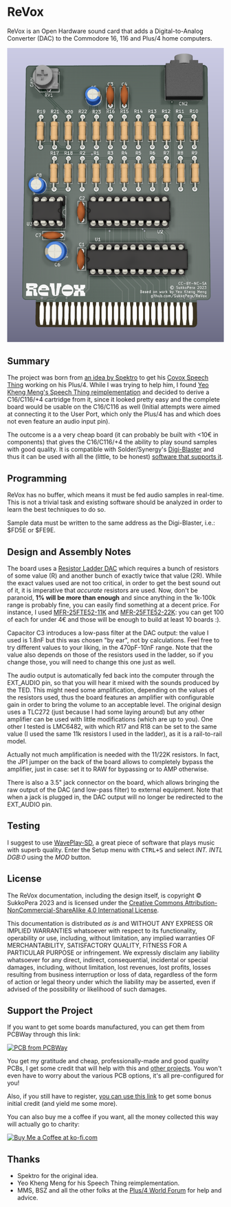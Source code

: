 # ReVox
ReVox is an Open Hardware sound card that adds a Digital-to-Analog Converter (DAC) to the Commodore 16, 116 and Plus/4 home computers.

![Board](https://raw.githubusercontent.com/SukkoPera/ReVox/master/img/render-top.png)

## Summary
The project was born from [an idea by Spektro](https://plus4world.powweb.com/forum/46186) to get his [Covox Speech Thing](https://en.wikipedia.org/wiki/Covox_Speech_Thing) working on his Plus/4. While I was trying to help him, I found [Yeo Kheng Meng's Speech Thing reimplementation](https://github.com/yeokm1/pcb-covox-amp) and decided to derive a C16/C116/+4 cartridge from it, since it looked pretty easy and the complete board would be usable on the C16/C116 as well (Initial attempts were aimed at connecting it to the User Port, which only the Plus/4 has and which does not even feature an audio input pin).

The outcome is a a very cheap board (it can probably be built with <10€ in components) that gives the C16/C116/+4 the ability to play sound samples with good quality. It is compatible with Solder/Synergy's [Digi-Blaster](https://plus4world.powweb.com/hardware/Digi-Blaster) and thus it can be used with all the (little, to be honest) [software that supports it](https://plus4world.powweb.com/effects/Digi-Blaster_support).

## Programming
ReVox has no buffer, which means it must be fed audio samples in real-time. This is not a trivial task and existing software should be analyzed in order to learn the best techniques to do so.

Sample data must be written to the same address as the Digi-Blaster, i.e.: $FD5E or $FE9E.

## Design and Assembly Notes
The board uses a [Resistor Ladder DAC](https://en.wikipedia.org/wiki/Resistor_ladder#R%E2%80%932R_resistor_ladder_network_(digital_to_analog_conversion)) which requires a bunch of resistors of some value (R) and another bunch of exactly twice that value (2R). While the exact values used are not too critical, in order to get the best sound out of it, it is imperative that *accurate* resistors are used. Now, don't be paranoid, **1% will be more than enough** and since anything in the 1k-100k range is probably fine, you can easily find something at a decent price. For instance, I used [MFR-25FTE52-11K](https://www.mouser.it/ProductDetail/YAGEO/MFR-25FTE52-11K?qs=oAGoVhmvjhw%252BYyqfPO08%252Bg%3D%3D) and [MFR-25FTE52-22K](https://www.mouser.it/ProductDetail/YAGEO/MFR-25FTE52-22K?qs=oAGoVhmvjhy9HBN%252Bz%2FOCyQ%3D%3D): you can get 100 of each for under 4€ and those will be enough to build at least 10 boards :).

Capacitor C3 introduces a low-pass filter at the DAC output: the value I used is 1.8nF but this was chosen "by ear", not by calculations. Feel free to try different values to your liking, in the 470pF-10nF range. Note that the value also depends on those of the resistors used in the ladder, so if you change those, you will need to change this one just as well.

The audio output is automatically fed back into the computer through the EXT_AUDIO pin, so that you will hear it mixed with the sounds produced by the TED. This might need some amplification, depending on the values of the resistors used, thus the board features an amplifier with configurable gain in order to bring the volume to an acceptable level. The original design uses a TLC272 (just because I had some laying around) but any other amplifier can be used with little modifications (which are up to you). One other I tested is LMC6482, with which R17 and R18 can be set to the same value (I used the same 11k resistors I used in the ladder), as it is a rail-to-rail model.

Actually not much amplification is needed with the 11/22K resistors. In fact, the JP1 jumper on the back of the board allows to completely bypass the amplifier, just in case: set it to RAW for bypassing or to AMP otherwise.

There is also a 3.5" jack connector on the board, which allows bringing the raw output of the DAC (and low-pass filter) to external equipment. Note that when a jack is plugged in, the DAC output will no longer be redirected to the EXT_AUDIO pin.

## Testing
I suggest to use [WavePlay-SD](https://plus4world.powweb.com/software/WavePlay-SD), a great piece of software that plays music with superb quality. Enter the Setup menu with <kbd>CTRL+S</kbd> and select *INT. INTL DGB:0* using the *MOD* button.

## License
The ReVox documentation, including the design itself, is copyright &copy; SukkoPera 2023 and is licensed under the [Creative Commons Attribution-NonCommercial-ShareAlike 4.0 International License](https://creativecommons.org/licenses/by-nc-sa/4.0/).

This documentation is distributed *as is* and WITHOUT ANY EXPRESS OR IMPLIED WARRANTIES whatsoever with respect to its functionality, operability or use, including, without limitation, any implied warranties OF MERCHANTABILITY, SATISFACTORY QUALITY, FITNESS FOR A PARTICULAR PURPOSE or infringement. We expressly disclaim any liability whatsoever for any direct, indirect, consequential, incidental or special damages, including, without limitation, lost revenues, lost profits, losses resulting from business interruption or loss of data, regardless of the form of action or legal theory under which the liability may be asserted, even if advised of the possibility or likelihood of such damages.

## Support the Project
If you want to get some boards manufactured, you can get them from PCBWay through this link:

[![PCB from PCBWay](https://www.pcbway.com/project/img/images/frompcbway.png)](https://www.pcbway.com/project/shareproject/ReVox_Play_digital_samples_on_your_Commodore_16_114_4_8117ba58.html)

You get my gratitude and cheap, professionally-made and good quality PCBs, I get some credit that will help with this and [other projects](https://www.pcbway.com/project/member/?bmbno=72D33927-5EF6-42). You won't even have to worry about the various PCB options, it's all pre-configured for you!

Also, if you still have to register, [you can use this link](https://www.pcbway.com/setinvite.aspx?inviteid=41100) to get some bonus initial credit (and yield me some more).

You can also buy me a coffee if you want, all the money collected this way will actually go to charity:

<a href='https://ko-fi.com/L3L0U18L' target='_blank'><img height='36' style='border:0px;height:36px;' src='https://az743702.vo.msecnd.net/cdn/kofi2.png?v=2' border='0' alt='Buy Me a Coffee at ko-fi.com' /></a>

## Thanks
* Spektro for the original idea.
* Yeo Kheng Meng for his Speech Thing reimplementation.
* MMS, BSZ and all the other folks at the [Plus/4 World Forum](https://plus4world.powweb.com/forum) for help and advice.
